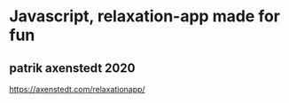 # Javascript, relaxation-app made for fun
## patrik axenstedt 2020

https://axenstedt.com/relaxationapp/
